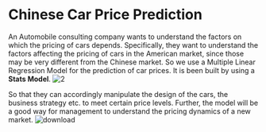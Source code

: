# Chinese Car Price Prediction
An Automobile consulting company wants to understand the factors
on which the pricing of cars depends. Specifically, they want to understand the factors 
affecting the pricing of cars in the American market, since those may be
very different from the Chinese market. So we use a Multiple Linear Regression Model for 
the prediction of car prices. It is been built by using a **Stats Model**.
![2](https://user-images.githubusercontent.com/64731286/88321568-0c394380-cd3d-11ea-8f78-269eae4f9524.png)

So that they can accordingly manipulate the design of
the cars, the business strategy etc. to meet certain price levels. Further, the model
will be a good way for management to understand the pricing dynamics of a new
market.
![download](https://user-images.githubusercontent.com/64731286/88321582-10fdf780-cd3d-11ea-9a56-2c11c11f65c0.png)
